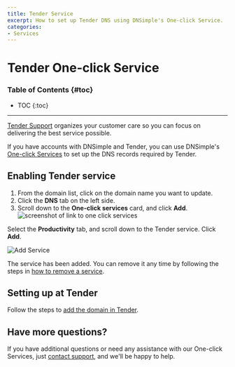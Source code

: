 ```yaml
---
title: Tender Service
excerpt: How to set up Tender DNS using DNSimple's One-click Service.
categories:
- Services
---
```


# Tender One-click Service

### Table of Contents {#toc}

* TOC
{:toc}

---

[Tender Support](https://tenderapp.com) organizes your customer care so you can focus on delivering the best service possible.

If you have accounts with DNSimple and Tender, you can use DNSimple's [One-click Services](/categories/services/) to set up the DNS records required by Tender.

## Enabling Tender service

1. From the domain list, click on the domain name you want to update.
1. Click the **DNS** tab on the left side.
1. Scroll down to the **One-click services** card, and click **Add**.
![screenshot of link to one click services](/files/one-click-services.png)

Select the **Productivity** tab, and scroll down to the Tender service. Click **Add**.

![Add Service](/files/services-tender.png)

The service has been added. You can remove it any time by following the steps in [how to remove a service](/articles/services/#removing-services).

## Setting up at Tender

Follow the steps to [add the domain in Tender](https://help.tenderapp.com/kb/customizing-your-tender-site/using-a-custom-domain-with-tender).

## Have more questions?

If you have additional questions or need any assistance with our One-click Services, just [contact support](https://dnsimple.com/feedback), and we'll be happy to help.
